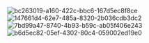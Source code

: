![bc263019-a160-422c-bbc6-167d5ec8f8ce](https://github.com/mustafakabaaa/AmazeClone/assets/105927807/a2070021-f1a2-4211-9bf8-f1a31d708168)
![147661d4-62e7-485a-8320-2b036cdb3dc2](https://github.com/mustafakabaaa/AmazeClone/assets/105927807/cee843ed-b9fb-4055-bade-2ae62c5bb93f)
![7bd99a47-8740-4b93-b59c-ab05f406e243](https://github.com/mustafakabaaa/AmazeClone/assets/105927807/48d05a2c-2f95-49c3-8020-d157a948e20f)
![b6d5ec82-05ef-4302-80c4-059002ed19e0](https://github.com/mustafakabaaa/AmazeClone/assets/105927807/84c976ba-2bae-4bb7-9a7a-e8e4cfc9ecf1)
